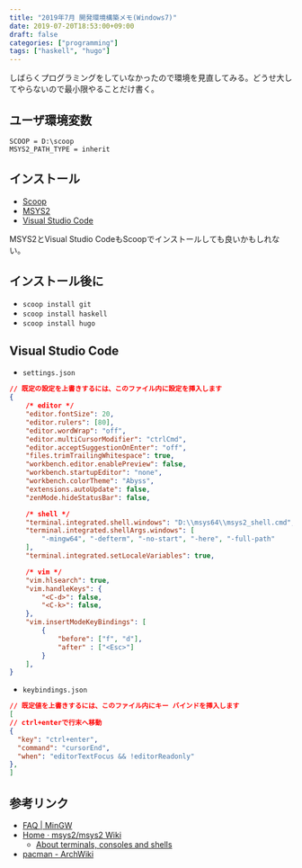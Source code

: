 ```yaml
---
title: "2019年7月 開発環境構築メモ(Windows7)"
date: 2019-07-20T18:53:00+09:00
draft: false
categories: ["programming"]
tags: ["haskell", "hugo"]
---
```


しばらくプログラミングをしていなかったので環境を見直してみる。どうせ大してやらないので最小限やることだけ書く。


## ユーザ環境変数

```
SCOOP = D:\scoop
MSYS2_PATH_TYPE = inherit
```


## インストール

- [Scoop](https://scoop.sh/)
- [MSYS2](https://www.msys2.org/)
- [Visual Studio Code](https://code.visualstudio.com/)

MSYS2とVisual Studio CodeもScoopでインストールしても良いかもしれない。


## インストール後に

- `scoop install git`
- `scoop install haskell`
- `scoop install hugo`


## Visual Studio Code

- `settings.json`

```json
// 既定の設定を上書きするには、このファイル内に設定を挿入します
{
    /* editor */
    "editor.fontSize": 20,
    "editor.rulers": [80],
    "editor.wordWrap": "off",
    "editor.multiCursorModifier": "ctrlCmd",
    "editor.acceptSuggestionOnEnter": "off",
    "files.trimTrailingWhitespace": true,
    "workbench.editor.enablePreview": false,
    "workbench.startupEditor": "none",
    "workbench.colorTheme": "Abyss",
    "extensions.autoUpdate": false,
    "zenMode.hideStatusBar": false,

    /* shell */
    "terminal.integrated.shell.windows": "D:\\msys64\\msys2_shell.cmd",
    "terminal.integrated.shellArgs.windows": [
        "-mingw64", "-defterm", "-no-start", "-here", "-full-path"
    ],
    "terminal.integrated.setLocaleVariables": true,

    /* vim */
    "vim.hlsearch": true,
    "vim.handleKeys": {
        "<C-d>": false,
        "<C-k>": false,
    },
    "vim.insertModeKeyBindings": [
        {
            "before": ["f", "d"],
            "after" : ["<Esc>"]
        }
    ],
}
```

- `keybindings.json`

```json
// 既定値を上書きするには、このファイル内にキー バインドを挿入します
[
// ctrl+enterで行末へ移動
{
  "key": "ctrl+enter",
  "command": "cursorEnd",
  "when": "editorTextFocus && !editorReadonly"
},
]
```


## 参考リンク

- [FAQ | MinGW](http://www.mingw.org/wiki/FAQ)
- [Home · msys2/msys2 Wiki](https://github.com/msys2/msys2/wiki)
    - [About terminals, consoles and shells](https://github.com/msys2/msys2/wiki/Terminals)
- [pacman - ArchWiki](https://wiki.archlinux.jp/index.php/Pacman)
